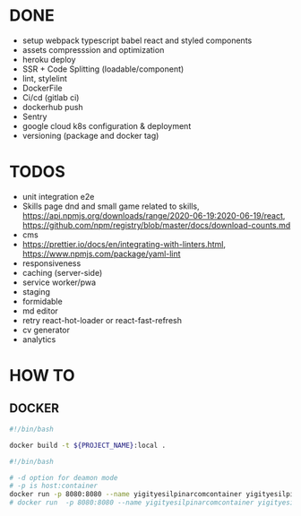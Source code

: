 # DONE

- setup webpack typescript babel react and styled components
- assets compresssion and optimization
- heroku deploy
- SSR + Code Splitting (loadable/component)
- lint, stylelint
- DockerFile
- Ci/cd (gitlab ci)
- dockerhub push
- Sentry
- google cloud k8s configuration & deployment
- versioning (package and docker tag)

# TODOS

- unit integration e2e
- Skills page dnd and small game related to skills, https://api.npmjs.org/downloads/range/2020-06-19:2020-06-19/react, https://github.com/npm/registry/blob/master/docs/download-counts.md
- cms
- https://prettier.io/docs/en/integrating-with-linters.html, https://www.npmjs.com/package/yaml-lint
- responsiveness
- caching (server-side)
- service worker/pwa
- staging
- formidable
- md editor
- retry react-hot-loader or react-fast-refresh
- cv generator
- analytics

# HOW TO

## DOCKER

```bash
#!/bin/bash

docker build -t ${PROJECT_NAME}:local .
```

```bash
#!/bin/bash

# -d option for deamon mode
# -p is host:container
docker run -p 8080:8080 --name yigityesilpinarcomcontainer yigityesilpinarcom:local
# docker run  -p 8080:8080 --name yigityesilpinarcomcontainer yigityesilpinar/yigityesilpinarcom:latest
```
